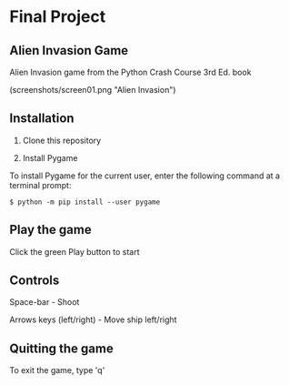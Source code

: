# Final Project
## Alien Invasion Game

Alien Invasion game from the Python Crash Course 3rd Ed. book

(screenshots/screen01.png "Alien Invasion")

## Installation

1. Clone this repository

2. Install Pygame

To install Pygame for the current user, enter the following command at a terminal prompt:

```
$ python -m pip install --user pygame
```

## Play the game

Click the green Play button to start

## Controls

Space-bar - Shoot

Arrows keys (left/right) - Move ship left/right

## Quitting the game

To exit the game, type 'q'
